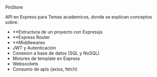 PinStore

API en Express para Temas academicos, donde se explican conceptos sobre.

- **Estructura de un proyecto con Expressjs
- **Express Router
- **Middlewares
- JWT y Autenticación
- Conexion a base de datos (SQL y NoSQL)
- Motores de template en Express
- Websockets
- Consumo de apis (axios, fetch)